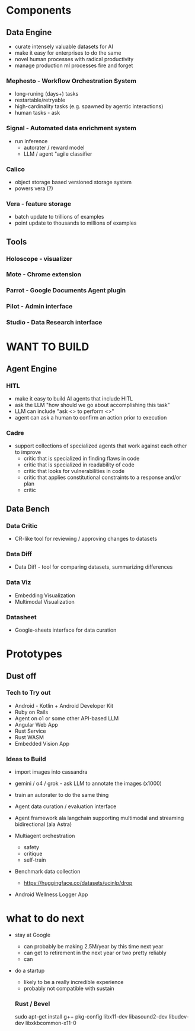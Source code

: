 # Components
## Data Engine

* curate intensely valuable datasets for AI
* make it easy for enterprises to do the same
* novel human processes with radical productivity
* manage production ml processes fire and forget


### Mephesto - Workflow Orchestration System
* long-runing (days+) tasks
* restartable/retryable
* high-cardinality tasks (e.g. spawned by agentic interactions)
* human tasks - ask 

### Signal - Automated data enrichment system
* run inference
  * autorater / reward model
  * LLM / agent "agile classifier

### Calico
* object storage based versioned storage system
* powers vera (?)

### Vera - feature storage
* batch update to trillions of examples
* point update to thousands to millions of examples



## Tools

### Holoscope - visualizer
### Mote - Chrome extension
### Parrot - Google Documents Agent plugin
### Pilot - Admin interface
### Studio - Data Research interface


# WANT TO BUILD

## Agent Engine

### HITL

* make it easy to build AI agents that include HITL
* ask the LLM "how should we go about accomplishing this task"
* LLM can include "ask <<type of human>> to perform <<specification of task>>"
* agent can ask a human to confirm an action prior to execution

### Cadre

* support collections of specialized agents that work against each other to improve
  * critic that is specialized in finding flaws in code
  * critic that is specialized in readability of code
  * critic that looks for vulnerabilities in code
  * critic that applies constitutional constraints to a response and/or plan
  * critic 
 

## Data Bench

### Data Critic
* CR-like tool for reviewing / approving changes to datasets

### Data Diff
* Data Diff - tool for comparing datasets, summarizing differences

### Data Viz
* Embedding Visualization
* Multimodal Visualization

### Datasheet
* Google-sheets interface for data curation


# Prototypes
## Dust off

### Tech to Try out
* Android - Kotlin + Android Developer Kit
* Ruby on Rails
* Agent on o1 or some other API-based LLM
* Angular Web App
* Rust Service
* Rust WASM
* Embedded Vision App


### Ideas to Build

* import images into cassandra
* gemini / o4 / grok - ask LLM to annotate the images (x1000)
* train an autorater to do the same thing






* Agent data curation / evaluation interface
* Agent framework ala langchain supporting multimodal and streaming bidirectional (ala Astra)
* Multiagent orchestration
  * safety
  * critique
  * self-train
* Benchmark data collection
  * https://huggingface.co/datasets/ucinlp/drop
* Android Wellness Logger App








# what to do next

* stay at Google
  * can probably be making 2.5M/year by this time next year
  * can get to retirement in the next year or two pretty reliably
  * can
* do a startup
  * likely to be a really incredible experience
  * probably not compatible with sustain







  ### Rust / Bevel

  sudo apt-get install g++ pkg-config libx11-dev libasound2-dev libudev-dev libxkbcommon-x11-0
